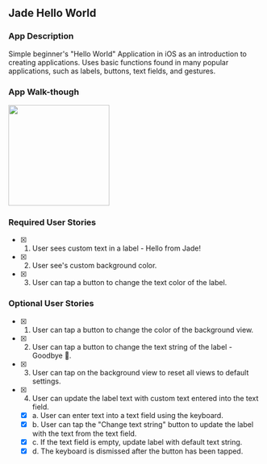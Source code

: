 ## Jade Hello World

### App Description
Simple beginner's "Hello World" Application in iOS as an introduction to creating applications. 
Uses basic functions found in many popular applications, such as labels, buttons, text fields, and gestures.

### App Walk-though
<img src="http://g.recordit.co/FtHdPhnnsF.gif" width=200><br>

### Required User Stories
- [x] 1. User sees custom text in a label - Hello from Jade!
- [x] 2. User see's custom background color.
- [x] 3. User can tap a button to change the text color of the label.

### Optional User Stories
- [x] 1. User can tap a button to change the color of the background view.
- [x] 2. User can tap a button to change the text string of the label - Goodbye 👋.
- [x] 3. User can tap on the background view to reset all views to default settings.
- [x] 4. User can update the label text with custom text entered into the text field.
   - [x] a. User can enter text into a text field using the keyboard.
   - [x] b. User can tap the "Change text string" button to update the label with the text from the text field.
   - [x] c. If the text field is empty, update label with default text string.
   - [x] d. The keyboard is dismissed after the button has been tapped.
